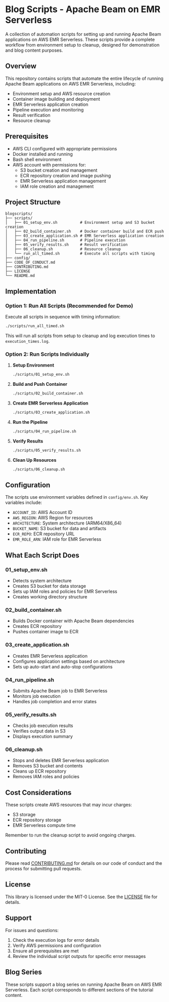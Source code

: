 # Blog Scripts - Apache Beam on EMR Serverless

A collection of automation scripts for setting up and running Apache Beam applications on AWS EMR Serverless. These scripts provide a complete workflow from environment setup to cleanup, designed for demonstration and blog content purposes.

## Overview

This repository contains scripts that automate the entire lifecycle of running Apache Beam applications on AWS EMR Serverless, including:

- Environment setup and AWS resource creation
- Container image building and deployment
- EMR Serverless application creation
- Pipeline execution and monitoring
- Result verification
- Resource cleanup

## Prerequisites

- AWS CLI configured with appropriate permissions
- Docker installed and running
- Bash shell environment
- AWS account with permissions for:
  - S3 bucket creation and management
  - ECR repository creation and image pushing
  - EMR Serverless application management
  - IAM role creation and management

## Project Structure

```
blogscripts/
├── scripts/
│   ├── 01_setup_env.sh          # Environment setup and S3 bucket creation
│   ├── 02_build_container.sh    # Docker container build and ECR push
│   ├── 03_create_application.sh # EMR Serverless application creation
│   ├── 04_run_pipeline.sh       # Pipeline execution
│   ├── 05_verify_results.sh     # Result verification
│   ├── 06_cleanup.sh            # Resource cleanup
│   └── run_all_timed.sh         # Execute all scripts with timing
├── config/
├── CODE_OF_CONDUCT.md
├── CONTRIBUTING.md
├── LICENSE
└── README.md
```

## Implementation

### Option 1: Run All Scripts (Recommended for Demo)

Execute all scripts in sequence with timing information:

```bash
./scripts/run_all_timed.sh
```

This will run all scripts from setup to cleanup and log execution times to `execution_times.log`.

### Option 2: Run Scripts Individually

1. **Setup Environment**
   ```bash
   ./scripts/01_setup_env.sh
   ```

2. **Build and Push Container**
   ```bash
   ./scripts/02_build_container.sh
   ```

3. **Create EMR Serverless Application**
   ```bash
   ./scripts/03_create_application.sh
   ```

4. **Run the Pipeline**
   ```bash
   ./scripts/04_run_pipeline.sh
   ```

5. **Verify Results**
   ```bash
   ./scripts/05_verify_results.sh
   ```

6. **Clean Up Resources**
   ```bash
   ./scripts/06_cleanup.sh
   ```

## Configuration

The scripts use environment variables defined in `config/env.sh`. Key variables include:

- `ACCOUNT_ID`: AWS Account ID
- `AWS_REGION`: AWS Region for resources
- `ARCHITECTURE`: System architecture (ARM64/X86_64)
- `BUCKET_NAME`: S3 bucket for data and artifacts
- `ECR_REPO`: ECR repository URL
- `EMR_ROLE_ARN`: IAM role for EMR Serverless

## What Each Script Does

### 01_setup_env.sh
- Detects system architecture
- Creates S3 bucket for data storage
- Sets up IAM roles and policies for EMR Serverless
- Creates working directory structure

### 02_build_container.sh
- Builds Docker container with Apache Beam dependencies
- Creates ECR repository
- Pushes container image to ECR

### 03_create_application.sh
- Creates EMR Serverless application
- Configures application settings based on architecture
- Sets up auto-start and auto-stop configurations

### 04_run_pipeline.sh
- Submits Apache Beam job to EMR Serverless
- Monitors job execution
- Handles job completion and error states

### 05_verify_results.sh
- Checks job execution results
- Verifies output data in S3
- Displays execution summary

### 06_cleanup.sh
- Stops and deletes EMR Serverless application
- Removes S3 bucket and contents
- Cleans up ECR repository
- Removes IAM roles and policies


## Cost Considerations

These scripts create AWS resources that may incur charges:
- S3 storage
- ECR repository storage
- EMR Serverless compute time

Remember to run the cleanup script to avoid ongoing charges.

## Contributing

Please read [CONTRIBUTING.md](CONTRIBUTING.md) for details on our code of conduct and the process for submitting pull requests.

## License

This library is licensed under the MIT-0 License. See the [LICENSE](LICENSE) file for details.

## Support

For issues and questions:
1. Check the execution logs for error details
2. Verify AWS permissions and configuration
3. Ensure all prerequisites are met
4. Review the individual script outputs for specific error messages

## Blog Series

These scripts support a blog series on running Apache Beam on AWS EMR Serverless. Each script corresponds to different sections of the tutorial content.
